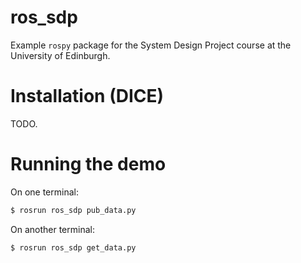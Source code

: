 # ros_sdp

Example `rospy` package for the System Design Project course at the University
of Edinburgh. 


# Installation (DICE)

TODO.


# Running the demo

On one terminal:

```bash
$ rosrun ros_sdp pub_data.py
```

On another terminal:

```bash
$ rosrun ros_sdp get_data.py
```

